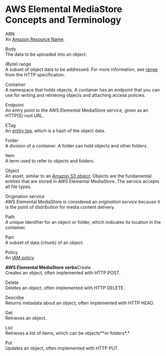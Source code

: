 # AWS Elemental MediaStore Concepts and Terminology<a name="what-is-concepts"></a>

ARN  
An [Amazon Resource Name](https://docs.aws.amazon.com/general/latest/gr/aws-arns-and-namespaces.html)\.

Body  
The data to be uploaded into an object\.

\(Byte\) range  
A subset of object data to be addressed\. For more information, see [range](https://www.w3.org/Protocols/rfc2616/rfc2616-sec14.html#sec14.35) from the HTTP specification\.

Container  
A namespace that holds objects\. A container has an endpoint that you can use for writing and retrieving objects and attaching access policies\.

Endpoint  
An entry point to the AWS Elemental MediaStore service, given as an HTTP\(S\) root URL\.

ETag  
An [entity tag](https://www.w3.org/Protocols/rfc2616/rfc2616-sec14.html#sec14.19), which is a hash of the object data\.

Folder  
A division of a container\. A folder can hold objects and other folders\.

Item  
A term used to refer to objects and folders\.

Object  
An asset, similar to an [Amazon S3 object](https://docs.aws.amazon.com/s3/)\. Objects are the fundamental entities that are stored in AWS Elemental MediaStore\. The service accepts all file types\.

Origination service  
AWS Elemental MediaStore is considered an *origination service* because it is the point of distribution for media content delivery\.

Path  
A unique identifier for an object or folder, which indicates its location in the container\.

Part  
A subset of data \(chunk\) of an object\.

Policy  
An [IAM policy](https://docs.aws.amazon.com/IAM/latest/UserGuide/access_policies.html)\.

**AWS Elemental MediaStore verbs**Create  
Creates an object, often implemented with HTTP POST\.

Delete  
Deletes an object, often implemented with HTTP DELETE\.

Describe  
Returns metadata about an object, often implemented with HTTP HEAD\.

Get  
Retrieves an object\.

List  
Retrieves a list of items, which can be objects**or folders*\.*

Put  
Updates an object, often implemented with HTTP PUT\.